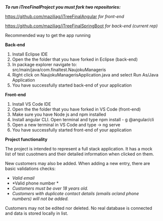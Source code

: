 ***To run iTreeFinalProject you must fork two repositories:***

https://github.com/maziliag/iTreeFinalAngular       *for front-end*

https://github.com/maziliag/iTreeFinalSpringBoot    *for back-end (current rep)*


Recommended way to get the app running

**Back-end**
1. Install Eclipse IDE
2. Open the the folder that you have forked in Eclipse (back-end)
3. In package explorer navigate to:
   src/main/java/com.finaltest.NaujokuManageris
4. Right click on NaujokuManagerisApplication.java 
   and select Run As/Java Application
5. You have successfully started back-end of your application

**Front-end**
1. Install VS Code IDE
2. Open the the folder that you have forked in VS Code (front-end)
3. Make sure you have Node js and npm installed
4. Install angular CLI. Open terminal and type
   npm install - g @angular/cli
4. Open a new terminal in VS Code and type -> ng serve
5. You have successfully started front-end of your application


**Project functionality**

The project is intended to represent a full stack application. It has a mock list of test cusotmers and their detailed information when clicked on them. 

New customers may also be added. When adding a new entry, there are basic validations checks:
- *Valid email*
- *Valid phone number *
- *Customers must be over 18 years old.*
- *Customers with duplicate contact details (emails or/and phone numbers) will not be added.*

Customers may not be edited nor deleted. No real database is connected and data is stored locally in list.
